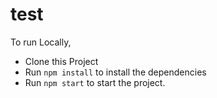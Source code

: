 # test

To run Locally,

- Clone this Project
- Run `npm install` to install the dependencies
- Run `npm start` to start the project.
